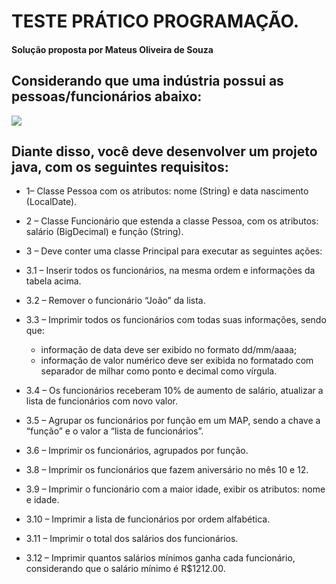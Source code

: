 # TESTE PRÁTICO PROGRAMAÇÃO.
#### Solução proposta por Mateus Oliveira de Souza

## Considerando que uma indústria possui as pessoas/funcionários abaixo:
![](https://i.imgur.com/LLyfC9A.png)

## Diante disso, você deve desenvolver um projeto java, com os seguintes requisitos:

- 1– Classe Pessoa com os atributos: nome (String) e data nascimento (LocalDate).

- 2 – Classe Funcionário que estenda a classe Pessoa, com os atributos: salário (BigDecimal) e função (String).

- 3 – Deve conter uma classe Principal para executar as seguintes ações:
- 3.1 – Inserir todos os funcionários, na mesma ordem e informações da tabela acima.
- 3.2 – Remover o funcionário “João” da lista.
- 3.3 – Imprimir todos os funcionários com todas suas informações, sendo que:
  - informação de data deve ser exibido no formato dd/mm/aaaa;
  - informação de valor numérico deve ser exibida no formatado com separador de milhar como ponto e decimal como vírgula.
- 3.4 – Os funcionários receberam 10% de aumento de salário, atualizar a lista de funcionários com novo valor.
- 3.5 – Agrupar os funcionários por função em um MAP, sendo a chave a “função” e o valor a “lista de funcionários”.
- 3.6 – Imprimir os funcionários, agrupados por função.
- 3.8 – Imprimir os funcionários que fazem aniversário no mês 10 e 12.
- 3.9 – Imprimir o funcionário com a maior idade, exibir os atributos: nome e idade.
- 3.10 – Imprimir a lista de funcionários por ordem alfabética.
- 3.11 – Imprimir o total dos salários dos funcionários.
- 3.12 – Imprimir quantos salários mínimos ganha cada funcionário, considerando que o salário mínimo é R$1212.00.
